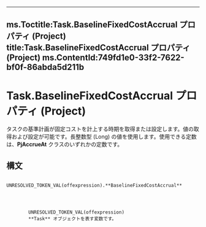 

---
ms.Toctitle:Task.BaselineFixedCostAccrual プロパティ (Project)
title:Task.BaselineFixedCostAccrual プロパティ (Project)
ms.ContentId:749fd1e0-33f2-7622-bf0f-86abda5d211b
---
# Task.BaselineFixedCostAccrual プロパティ (Project)




タスクの基準計画が固定コストを計上する時期を取得または設定します。値の取得および設定が可能です。長整数型 (Long) の値を使用します。使用できる定数は、**PjAccrueAt** クラスのいずれかの定数です。

## 構文

            UNRESOLVED_TOKEN_VAL(offexpression).**BaselineFixedCostAccrual**




            UNRESOLVED_TOKEN_VAL(offexpression)
            **Task** オブジェクトを表す変数です。




